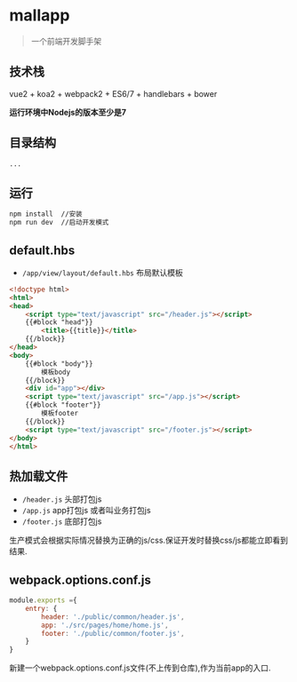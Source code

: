 # mallapp

> 一个前端开发脚手架


## 技术栈
vue2 + koa2 + webpack2 + ES6/7 + handlebars + bower

**运行环境中Nodejs的版本至少是7**


## 目录结构
```text
...
```

## 运行
``` bash
npm install  //安装
npm run dev  //启动开发模式
```

## default.hbs
* ```/app/view/layout/default.hbs``` 布局默认模板
```html
<!doctype html>
<html>
<head>
    <script type="text/javascript" src="/header.js"></script>
    {{#block "head"}}
        <title>{{title}}</title>
    {{/block}}
</head>
<body>
    {{#block "body"}}
        模板body
    {{/block}}
    <div id="app"></div>
    <script type="text/javascript" src="/app.js"></script>
    {{#block "footer"}}
        模板footer
    {{/block}}
    <script type="text/javascript" src="/footer.js"></script>
</body>
</html>

```

## 热加载文件
* ```/header.js``` 头部打包js
* ```/app.js``` app打包js 或者叫业务打包js
* ```/footer.js``` 底部打包js

生产模式会根据实际情况替换为正确的js/css.保证开发时替换css/js都能立即看到结果.

## webpack.options.conf.js
```javaScript
module.exports ={
    entry: {
        header: './public/common/header.js',
        app: './src/pages/home/home.js',
        footer: './public/common/footer.js',
    }
}
```
新建一个webpack.options.conf.js文件(不上传到仓库),作为当前app的入口.
